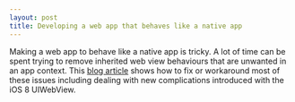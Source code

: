 ```yaml
---
layout: post
title: Developing a web app that behaves like a native app
---
```

Making a web app to behave like a native app is tricky. A lot of time can be spent trying to remove inherited web view behaviours that are unwanted in an app context. This [blog article](http://www.deadlyfingers.net/web/developing-a-web-app-that-behaves-like-a-native-app/) shows how to fix or workaround most of these issues including dealing with new complications introduced with the iOS 8 UIWebView.